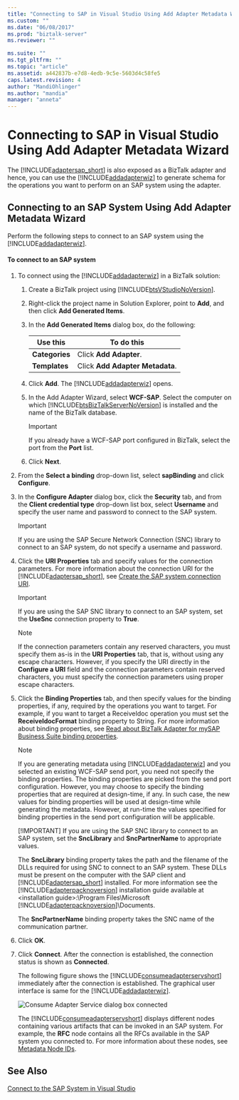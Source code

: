 ```yaml
---
title: "Connecting to SAP in Visual Studio Using Add Adapter Metadata Wizard | Microsoft Docs"
ms.custom: ""
ms.date: "06/08/2017"
ms.prod: "biztalk-server"
ms.reviewer: ""

ms.suite: ""
ms.tgt_pltfrm: ""
ms.topic: "article"
ms.assetid: a442837b-e7d8-4edb-9c5e-5603d4c58fe5
caps.latest.revision: 4
author: "MandiOhlinger"
ms.author: "mandia"
manager: "anneta"
---
```

# Connecting to SAP in Visual Studio Using Add Adapter Metadata Wizard
The [!INCLUDE[adaptersap_short](../../includes/adaptersap-short-md.md)] is also exposed as a BizTalk adapter and hence, you can use the [!INCLUDE[addadapterwiz](../../includes/addadapterwiz-md.md)] to generate schema for the operations you want to perform on an SAP system using the adapter.  

## Connecting to an SAP System Using Add Adapter Metadata Wizard  
 Perform the following steps to connect to an SAP system using the [!INCLUDE[addadapterwiz](../../includes/addadapterwiz-md.md)].  

#### To connect to an SAP system  

1. To connect using the [!INCLUDE[addadapterwiz](../../includes/addadapterwiz-md.md)] in a BizTalk solution:  

   1. Create a BizTalk project using [!INCLUDE[btsVStudioNoVersion](../../includes/btsvstudionoversion-md.md)].  

   2. Right-click the project name in Solution Explorer, point to **Add**, and then click **Add Generated Items**.  

   3. In the **Add Generated Items** dialog box, do the following:  


      |    Use this    |           To do this            |
      |----------------|---------------------------------|
      | **Categories** |     Click **Add Adapter**.      |
      | **Templates**  | Click **Add Adapter Metadata**. |


   4. Click **Add**. The [!INCLUDE[addadapterwiz](../../includes/addadapterwiz-md.md)] opens.  

   5. In the Add Adapter Wizard, select **WCF-SAP**. Select the computer on which [!INCLUDE[btsBizTalkServerNoVersion](../../includes/btsbiztalkservernoversion-md.md)] is installed and the name of the BizTalk database.  

      > [!IMPORTANT]
      >  If you already have a WCF-SAP port configured in BizTalk, select the port from the **Port** list.  

   6. Click **Next**.  

2. From the **Select a binding** drop-down list, select **sapBinding** and click **Configure**.  

3. In the **Configure Adapter** dialog box, click the **Security** tab, and from the **Client credential type** drop-down list box, select **Username** and specify the user name and password to connect to the SAP system.  

   > [!IMPORTANT]
   >  If you are using the SAP Secure Network Connection (SNC) library to connect to an SAP system, do not specify a username and password.  

4. Click the **URI Properties** tab and specify values for the connection parameters. For more information about the connection URI for the [!INCLUDE[adaptersap_short](../../includes/adaptersap-short-md.md)], see [Create the SAP system connection URI](../../adapters-and-accelerators/adapter-sap/create-the-sap-system-connection-uri.md).  

   > [!IMPORTANT]
   >  If you are using the SAP SNC library to connect to an SAP system, set the **UseSnc** connection property to **True**.  

   > [!NOTE]
   >  If the connection parameters contain any reserved characters, you must specify them as-is in the **URI Properties** tab, that is, without using any escape characters. However, if you specify the URI directly in the **Configure a URI** field and the connection parameters contain reserved characters, you must specify the connection parameters using proper escape characters.  

5. Click the **Binding Properties** tab, and then specify values for the binding properties, if any, required by the operations you want to target. For example, if you want to target a ReceiveIdoc operation you must set the **ReceiveIdocFormat** binding property to String. For more information about binding properties, see [Read about BizTalk Adapter for mySAP Business Suite binding properties](../../adapters-and-accelerators/adapter-sap/read-about-biztalk-adapter-for-mysap-business-suite-binding-properties.md).  

   > [!NOTE]
   >  If you are generating metadata using [!INCLUDE[addadapterwiz](../../includes/addadapterwiz-md.md)] and you selected an existing WCF-SAP send port, you need not specify the binding properties. The binding properties are picked from the send port configuration. However, you may choose to specify the binding properties that are required at design-time, if any. In such case, the new values for binding properties will be used at design-time while generating the metadata. However, at run-time the values specified for binding properties in the send port configuration will be applicable.  
   > 
   > [!IMPORTANT]
   >  If you are using the SAP SNC library to connect to an SAP system, set the **SncLibrary** and **SncPartnerName** to appropriate values.  
   > 
   >  The **SncLibrary** binding property takes the path and the filename of the DLLs required for using SNC to connect to an SAP system. These DLLs must be present on the computer with the SAP client and [!INCLUDE[adaptersap_short](../../includes/adaptersap-short-md.md)] installed. For more information see the [!INCLUDE[adapterpacknoversion](../../includes/adapterpacknoversion-md.md)] installation guide available at \<installation guide\>:\Program Files\Microsoft [!INCLUDE[adapterpacknoversion](../../includes/adapterpacknoversion-md.md)]\Documents.  
   > 
   >  The **SncPartnerName** binding property takes the SNC name of the communication partner.  

6. Click **OK**.  

7. Click **Connect**. After the connection is established, the connection status is shown as **Connected**.  

    The following figure shows the [!INCLUDE[consumeadapterservshort](../../includes/consumeadapterservshort-md.md)] immediately after the connection is established. The graphical user interface is same for the [!INCLUDE[addadapterwiz](../../includes/addadapterwiz-md.md)].  

    ![Consume Adapter Service dialog box connected](../../adapters-and-accelerators/adapter-sap/media/00eb7c9c-3af3-4dad-8c97-2e6ae211b8f0.gif "00eb7c9c-3af3-4dad-8c97-2e6ae211b8f0")  

    The [!INCLUDE[consumeadapterservshort](../../includes/consumeadapterservshort-md.md)] displays different nodes containing various artifacts that can be invoked in an SAP system. For example, the **RFC** node contains all the RFCs available in the SAP system you connected to. For more information about these nodes, see [Metadata Node IDs](../../adapters-and-accelerators/adapter-sap/metadata-node-ids4.md).  

## See Also  
 [Connect to the SAP System in Visual Studio](../../adapters-and-accelerators/adapter-sap/connect-to-the-sap-system-in-visual-studio.md)